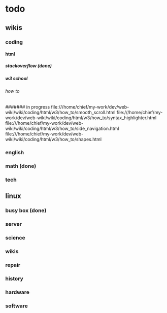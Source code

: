 # todo 
## wikis
### coding
#### html
##### stackoverflow (done)
##### w3 school
###### how to
####### in progress
file:///home/chief/my-work/dev/web-wiki/wiki/coding/html/w3/how_to/smooth_scroll.html
file:///home/chief/my-work/dev/web-wiki/wiki/coding/html/w3/how_to/syntax_highlighter.html
file:///home/chief/my-work/dev/web-wiki/wiki/coding/html/w3/how_to/side_navigation.html
file:///home/chief/my-work/dev/web-wiki/wiki/coding/html/w3/how_to/shapes.html

### english

### math (done)


### tech
## linux
### busy box (done)
                
### server

### science

### wikis

### repair

### history

### hardware

### software
